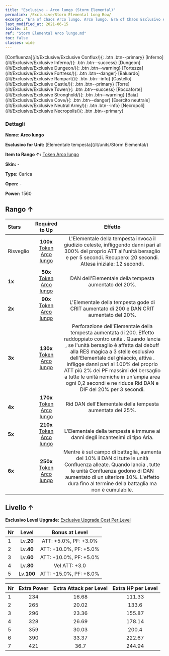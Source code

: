 ```yaml
---
title: "Esclusivo - Arco lungo (Storm Elemental)"
permalink: /Exclusive/Storm Elemental Long Bow/
excerpt: "Era of Chaos Arco lungo. Arco lungo. Era of Chaos Esclusivo Arco lungo. Elementale tempesta Esclusivo."
last_modified_at: 2021-06-15
locale: it
ref: "Storm Elemental Arco lungo.md"
toc: false
classes: wide
---
```

 [Confluenza](/it/Exclusive/Exclusive Conflux/){: .btn .btn--primary} [Inferno](/it/Exclusive/Exclusive Inferno/){: .btn .btn--success} [Dungeon](/it/Exclusive/Exclusive Dungeon/){: .btn .btn--warning} [Fortezza](/it/Exclusive/Exclusive Fortress/){: .btn .btn--danger} [Baluardo](/it/Exclusive/Exclusive Rampart/){: .btn .btn--info} [Castello](/it/Exclusive/Exclusive Castle/){: .btn .btn--primary} [Torre](/it/Exclusive/Exclusive Tower/){: .btn .btn--success} [Roccaforte](/it/Exclusive/Exclusive Stronghold/){: .btn .btn--warning} [Baia](/it/Exclusive/Exclusive Cove/){: .btn .btn--danger} [Esercito neutrale](/it/Exclusive/Exclusive Neutral Army/){: .btn .btn--info} [Necropoli](/it/Exclusive/Exclusive Necropolis/){: .btn .btn--primary} 

### Dettagli
 **Nome: Arco lungo** 

 **Esclusivo for Unit:** [Elementale tempesta](/it/units/Storm Elemental/) 

 **Item to Rango ↑:** [Token Arco lungo](/ItemsIT/con_914/)

 **Skin:** -

 **Type:** Carica

 **Open:** -

 **Power:** 1560

## Rango ↑

  |     Stars    |  Required to Up | Effetto |
  |:-------------|:---------------:|:---------------:|
  |  Risveglio  | **100x** [Token Arco lungo](/ItemsIT/con_914/) | <Forza della natura> L'Elementale della tempesta invoca il giudizio celeste, infliggendo danni pari al 300% del proprio ATT all'unità bersaglio e <paralizzandola> per 5 secondi. Recupero: 20 secondi. Attesa iniziale: 12 secondi. |
  | **1x** <i class="fas fa-star"/> | **50x** [Token Arco lungo](/ItemsIT/con_914/) | DAN dell'Elementale della tempesta aumentato del 20%. |
  | **2x** <i class="fas fa-star"/> | **90x** [Token Arco lungo](/ItemsIT/con_914/) | L'Elementale della tempesta gode di CRIT aumentato di 200 e DAN CRIT aumentato del 20%. |
  | **3x** <i class="fas fa-star"/> | **130x** [Token Arco lungo](/ItemsIT/con_914/) | Perforazione dell'Elementale della tempesta aumentata di 200. Effetto raddoppiato contro unità <paralizzate>. Quando lancia <Forza della natura>, se l'unità bersaglio è affetta dal debuff alla RES magica a 3 stelle esclusivo dell'Elementale del ghiaccio, attiva <Furia elementale>. <Furia elementale> infligge danni pari al 100% del proprio ATT più 2% dei PF massimi del bersaglio a tutte le unità nemiche in un'ampia area ogni 0,2 secondi e ne riduce Rid DAN e DIF del 20% per 3 secondi. |
  | **4x** <i class="fas fa-star"/> | **170x** [Token Arco lungo](/ItemsIT/con_914/) | Rid DAN dell'Elementale della tempesta aumentata del 25%. |
  | **5x** <i class="fas fa-star"/> | **210x** [Token Arco lungo](/ItemsIT/con_914/) | L'Elementale della tempesta è immune ai danni degli incantesimi di tipo Aria. |
  | **6x** <i class="fas fa-star"/> | **250x** [Token Arco lungo](/ItemsIT/con_914/) | <Riverbero elementale> Mentre è sul campo di battaglia, aumenta del 10% il DAN di tutte le unità Confluenza alleate. Quando lancia <Forza della natura>, tutte le unità Confluenza godono di DAN aumentato di un ulteriore 10%. L'effetto dura fino al termine della battaglia ma non è cumulabile. |


## Livello ↑
 **Esclusivo Level Upgrade:** [Exclusive Upgrade Cost Per Level](/Exclusive/ExclusiveUpgradeCostPerLevel/)

  |  Nr  |   Level  | Bonus at Level |
  |:-----|:--------:|:--------------:|
  | 1 | Lv.**20** | ATT: +5.0%, PF: +3.0% |
  | 2 | Lv.**40** | ATT: +10.0%, PF: +5.0% |
  | 3 | Lv.**60** | ATT: +10.0%, PF: +5.0% |
  | 4 | Lv.**80** | Vel ATT: +3.0 |
  | 5 | Lv.**100** | ATT: +15.0%, PF: +8.0% |


  |  Nr  |  Extra Power | Extra Attack per Level | Extra HP per Level |
  |:-----|:--------:|:--------:|:--------:|
  | 1 | 234 | 16.68 | 111.33 |
  | 2 | 265 | 20.02 | 133.6 |
  | 3 | 296 | 23.36 | 155.87 |
  | 4 | 328 | 26.69 | 178.14 |
  | 5 | 359 | 30.03 | 200.4 |
  | 6 | 390 | 33.37 | 222.67 |
  | 7 | 421 | 36.7 | 244.94 |


